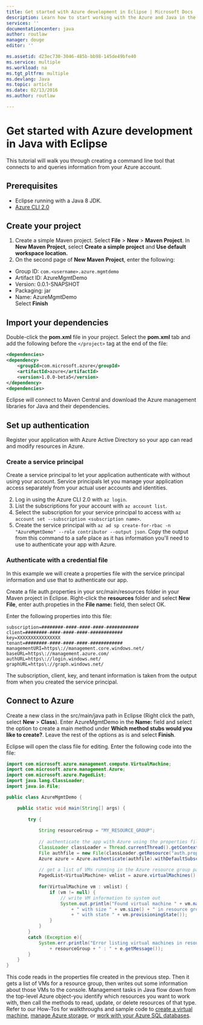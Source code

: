 ```yaml
---
title: Get started with Azure development in Eclipse | Microsoft Docs
description: Learn how to start working with the Azure and Java in the Eclipse IDE.
services: ''
documentationcenter: java
author: routlaw
manager: douge
editor: ''

ms.assetid: d23ec730-3046-485b-bb98-145de49bfe40
ms.service: multiple
ms.workload: na
ms.tgt_pltfrm: multiple
ms.devlang: Java
ms.topic: article
ms.date: 02/13/2016
ms.author: routlaw

---
```

# Get started with Azure development in Java with Eclipse

This tutorial will walk you through creating a command line tool that connects to and queries information from your Azure account.

## Prerequisites

- Eclipse running with a Java 8 JDK.
- [Azure CLI 2.0](https://docs.microsoft.com/en-us/cli/azure/install-az-cli2)

## Create your project

1. Create a simple Maven project. Select **File** > **New** > **Maven Project**. In **New Maven Project**, select **Create a simple project** and **Use default workspace location.**
2. On the second page of **New Maven Project**, enter the following:
- Group ID: `com.<username>.azure.mgmtdemo`  
- Artifact ID: AzureMgmtDemo  
- Version: 0.0.1-SNAPSHOT  
- Packaging: jar  
- Name: AzureMgmtDemo  
Select **Finish**


## Import your dependencies

Double-click the **pom.xml** file in your project. Select the **pom.xml** tab and add the following before the `</project>` tag at the end of the file:

```XML
<dependencies>
<dependency>
    <groupId>com.microsoft.azure</groupId>
    <artifactId>azure</artifactId>
    <version>1.0.0-beta5</version>
</dependency>
<dependencies>
```

Eclipse will connect to Maven Central and download the Azure management libraries for Java and their dependencies.

## Set up authentication

Register your application with Azure Active Directory so your app can read and modify resources in Azure.

### Create a service principal

Create a service principal to let your application authenticate with without using your account. Service principals let you manage your application access separately from your 
actual user accounts and identities. 

2. Log in using the Azure CLI 2.0 with `az login`. 
3. List the subscriptions for your account with `az account list`.
4. Select the subscription for your service principal to access with `az account set --subscription <subscription name>`. 
5. Create the service principal with `az ad sp create-for-rbac -n "AzureMgmtDemo" --role contributor --output json`. Copy the output from this command to a safe place as it has information you'll
need to use to authenticate your app with Azure.

### Authenticate with a credential file

In this example we will create a properties file with the service principal information and use that to authenticate our app.

Create a file auth.properties in your src/main/resources folder in your Maven project in Eclipse. Right-click the **resources** folder and select **New File**, enter auth.propeties in the **File name:** field, then select OK.

Enter the following properties into this file:

```
subscription=########-####-####-####-############
client=########-####-####-####-############
key=XXXXXXXXXXXXXXXX
tenant=########-####-####-####-############
managementURI=https\://management.core.windows.net/
baseURL=https\://management.azure.com/
authURL=https\://login.windows.net/
graphURL=https\://graph.windows.net/
```

The subscription, client, key, and tenant information is taken from the output from when you created the service principal.

## Connect to Azure 

Create a new class in the src/main/java path in Eclipse (Right click the path, select **New** > **Class**). Enter AzureMgmtDemo in the **Name:** field and select the option to create
a main method under **Which method stubs would you like to create?**. Leave the rest of the options as is and select **Finish**. 

Eclipse will open the class file for editing. Enter the following code into the file:

```java
import com.microsoft.azure.management.compute.VirtualMachine;
import com.microsoft.azure.management.Azure;
import com.microsoft.azure.PagedList;
import java.lang.ClassLoader;
import java.io.File;

public class AzureMgmtDemo {

	public static void main(String[] args) {
		
		try {
			
			String resourceGroup = "MY_RESOURCE_GROUP";
			
            // authenticate the app with Azure using the properties file generated in the previous step 
            ClassLoader classLoader = Thread.currentThread().getContextClassLoader();
            File authfile = new File(classLoader.getResource("auth.properties").getFile());
			Azure azure = Azure.authenticate(authfile).withDefaultSubscription();
			
            // get a list of VMs running in the Azure resource group passed on the command line
			PagedList<VirtualMachine> vmlist = azure.virtualMachines().listByGroup(resourceGroup);
			
			for(VirtualMachine vm : vmlist) {
				if (vm != null) {
					// write VM information to system out
					System.out.println("Found virtual machine " + vm.name() 
				        + " with size " + vm.size() + " in resource group " + resourceGroup 
						+ " with state " + vm.provisioningState());
				}
			}
		}			
		catch (Exception e){
			System.err.println("Error listing virtual machines in resource group " 
			    + resourceGroup + " : " + e.getMessage());
		}
	}
}
```

This code reads in the properties file created in the previous step. Then it gets a list of VMs for a resource group, then writes out some information about those VMs to the console.
Management tasks in Java flow down from the top-level Azure object-you identify which resources you want to work with, then call the methods to read, update, or delete resources of that type. 
Refer to our How-Tos for walkthroughs and sample code to [create a virtual machine](), [manage Azure storage](), or [work with your Azure SQL databases]().

